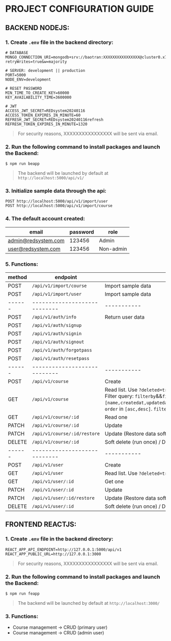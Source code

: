# PROJECT CONFIGURATION GUIDE

## BACKEND NODEJS:

### 1. Create `.env` file in the backend directory:

```
# DATABASE
MONGO_CONNECTION_URI=mongodb+srv://baotran:XXXXXXXXXXXXXXXX@cluster0.x7c5av0.mongodb.net/REDsystemDB?retryWrites=true&w=majority

# SERVER: development || production
PORT=5000
NODE_ENV=development

# RESET PASSWORD
MIN_TIME_TO_CREATE_KEY=60000
KEY_AVAILABILITY_TIME=3600000

# JWT
ACCESS_JWT_SECRET=REDsystem20240116
ACCESS_TOKEN_EXPIRES_IN_MINUTE=60
REFRESH_JWT_SECRET=REDsystem20240116refresh
REFRESH_TOKEN_EXPIRES_IN_MINUTE=1320
```

> For security reasons, XXXXXXXXXXXXXXXX will be sent via email.

### 2. Run the following command to install packages and launch the Backend:

```
$ npm run beapp
```

> The backend will be launched by default at `http://localhost:5000/api/v1/`

### 3. Initialize sample data through the api:

```
POST http://localhost:5000/api/v1/import/user
POST http://localhost:5000/api/v1/import/course
```

### 4. The default account created:

| email               | password | role      |
| ------------------- | -------- | --------- |
| admin@redsystem.com | 123456   | Admin     |
| user@redsystem.com  | 123456   | Non-admin |

### 5. Functions:

| method | endpoint                     | description                                                                                                                                                                                                                                                                                                                          |
| ------ | ---------------------------- | ------------------------------------------------------------------------------------------------------------------------------------------------------------------------------------------------------------------------------------------------------------------------------------------------------------------------------------ |
| POST   | `/api/v1/import/course`      | Import sample data                                                                                                                                                                                                                                                                                                                   |
| POST   | `/api/v1/import/user`        | Import sample data                                                                                                                                                                                                                                                                                                                   |
| ------ | ---------------------------- | -----------                                                                                                                                                                                                                                                                                                                          |
| POST   | `/api/v1/auth/info`          | Return user data                                                                                                                                                                                                                                                                                                                     |
| POST   | `/api/v1/auth/signup`        |                                                                                                                                                                                                                                                                                                                                      |
| POST   | `/api/v1/auth/signin`        |                                                                                                                                                                                                                                                                                                                                      |
| POST   | `/api/v1/auth/signout`       |                                                                                                                                                                                                                                                                                                                                      |
| POST   | `/api/v1/auth/forgotpass`    |                                                                                                                                                                                                                                                                                                                                      |
| POST   | `/api/v1/auth/resetpass`     |                                                                                                                                                                                                                                                                                                                                      |
| ------ | ---------------------------- | -----------                                                                                                                                                                                                                                                                                                                          |
| POST   | `/api/v1/course`             | Create                                                                                                                                                                                                                                                                                                                               |
| GET    | `/api/v1/course`             | Read list. Use `?deleted=true` to get data that soft-deleted. Search query: `search`. Filter query: `filterby`&&`filterquery`. Sort query: `sort`&&`order`. `sort` in `[name,createdat,updatedat,category,price,level,duration,language,instructor]`. `order` in `[asc,desc]`. `filterby` in `[category,level,language,instructor]`. |
| GET    | `/api/v1/course/:id`         | Read one                                                                                                                                                                                                                                                                                                                             |
| PATCH  | `/api/v1/course/:id`         | Update                                                                                                                                                                                                                                                                                                                               |
| PATCH  | `/api/v1/course/:id/restore` | Update (Restore data soft-deleted)                                                                                                                                                                                                                                                                                                   |
| DELETE | `/api/v1/course/:id`         | Soft delete (run once) / Delete permanently (run twice)                                                                                                                                                                                                                                                                              |
| ------ | ---------------------------- | -----------                                                                                                                                                                                                                                                                                                                          |
| POST   | `/api/v1/user`               | Create                                                                                                                                                                                                                                                                                                                               |
| GET    | `/api/v1/user`               | Read list. Use `?deleted=true` to get data that soft-deleted                                                                                                                                                                                                                                                                         |
| GET    | `/api/v1/user/:id`           | Get one                                                                                                                                                                                                                                                                                                                              |
| PATCH  | `/api/v1/user/:id`           | Update                                                                                                                                                                                                                                                                                                                               |
| PATCH  | `/api/v1/user/:id/restore`   | Update (Restore data soft-deleted)                                                                                                                                                                                                                                                                                                   |
| DELETE | `/api/v1/user/:id`           | Soft delete (run once) / Delete permanently (run twice)                                                                                                                                                                                                                                                                              |

## FRONTEND REACTJS:

### 1. Create `.env` file in the backend directory:

```
REACT_APP_API_ENDPOINT=http://127.0.0.1:5000/api/v1
REACT_APP_PUBLIC_URL=http://127.0.0.1:3000
```

> For security reasons, XXXXXXXXXXXXXXXX will be sent via email.

### 2. Run the following command to install packages and launch the Backend:

```
$ npm run feapp
```

> The backend will be launched by default at `http://localhost:3000/`

### 3. Functions:

- Course management -> CRUD (primary user)
- Course management -> CRUD (admin user)
